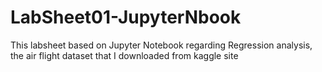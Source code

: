 # LabSheet01-JupyterNbook
This labsheet based on Jupyter Notebook regarding Regression analysis,  the air flight dataset that I downloaded from kaggle site
